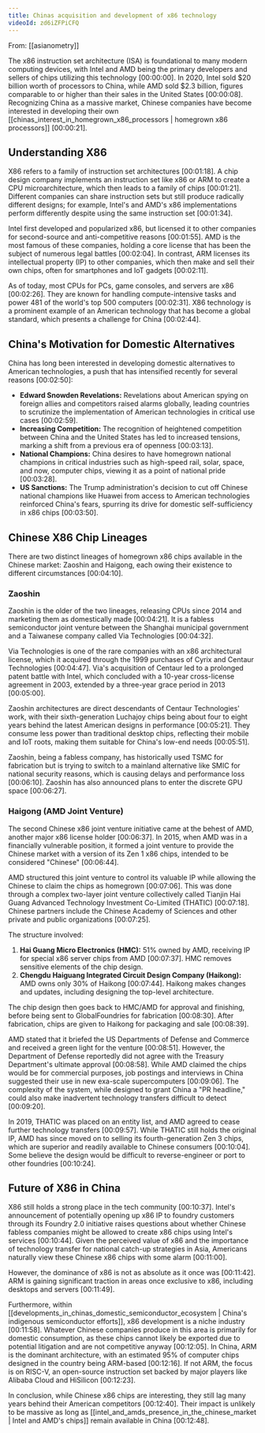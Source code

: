 ```yaml
---
title: Chinas acquisition and development of x86 technology
videoId: zd6iZFPiCFQ
---
```


From: [[asianometry]] <br/> 

The x86 instruction set architecture (ISA) is foundational to many modern computing devices, with Intel and AMD being the primary developers and sellers of chips utilizing this technology <a class="yt-timestamp" data-t="00:00:00">[00:00:00]</a>. In 2020, Intel sold $20 billion worth of processors to China, while AMD sold $2.3 billion, figures comparable to or higher than their sales in the United States <a class="yt-timestamp" data-t="00:00:08">[00:00:08]</a>. Recognizing China as a massive market, Chinese companies have become interested in developing their own [[chinas_interest_in_homegrown_x86_processors | homegrown x86 processors]] <a class="yt-timestamp" data-t="00:00:21">[00:00:21]</a>.

## Understanding X86

X86 refers to a family of instruction set architectures <a class="yt-timestamp" data-t="00:01:18">[00:01:18]</a>. A chip design company implements an instruction set like x86 or ARM to create a CPU microarchitecture, which then leads to a family of chips <a class="yt-timestamp" data-t="00:01:21">[00:01:21]</a>. Different companies can share instruction sets but still produce radically different designs; for example, Intel's and AMD's x86 implementations perform differently despite using the same instruction set <a class="yt-timestamp" data-t="00:01:34">[00:01:34]</a>.

Intel first developed and popularized x86, but licensed it to other companies for second-source and anti-competitive reasons <a class="yt-timestamp" data-t="00:01:55">[00:01:55]</a>. AMD is the most famous of these companies, holding a core license that has been the subject of numerous legal battles <a class="yt-timestamp" data-t="00:02:04">[00:02:04]</a>. In contrast, ARM licenses its intellectual property (IP) to other companies, which then make and sell their own chips, often for smartphones and IoT gadgets <a class="yt-timestamp" data-t="00:02:11">[00:02:11]</a>.

As of today, most CPUs for PCs, game consoles, and servers are x86 <a class="yt-timestamp" data-t="00:02:26">[00:02:26]</a>. They are known for handling compute-intensive tasks and power 481 of the world's top 500 computers <a class="yt-timestamp" data-t="00:02:31">[00:02:31]</a>. X86 technology is a prominent example of an American technology that has become a global standard, which presents a challenge for China <a class="yt-timestamp" data-t="00:02:44">[00:02:44]</a>.

## China's Motivation for Domestic Alternatives

China has long been interested in developing domestic alternatives to American technologies, a push that has intensified recently for several reasons <a class="yt-timestamp" data-t="00:02:50">[00:02:50]</a>:

*   **Edward Snowden Revelations:** Revelations about American spying on foreign allies and competitors raised alarms globally, leading countries to scrutinize the implementation of American technologies in critical use cases <a class="yt-timestamp" data-t="00:02:59">[00:02:59]</a>.
*   **Increasing Competition:** The recognition of heightened competition between China and the United States has led to increased tensions, marking a shift from a previous era of openness <a class="yt-timestamp" data-t="00:03:13">[00:03:13]</a>.
*   **National Champions:** China desires to have homegrown national champions in critical industries such as high-speed rail, solar, space, and now, computer chips, viewing it as a point of national pride <a class="yt-timestamp" data-t="00:03:28">[00:03:28]</a>.
*   **US Sanctions:** The Trump administration's decision to cut off Chinese national champions like Huawei from access to American technologies reinforced China's fears, spurring its drive for domestic self-sufficiency in x86 chips <a class="yt-timestamp" data-t="00:03:50">[00:03:50]</a>.

## Chinese X86 Chip Lineages

There are two distinct lineages of homegrown x86 chips available in the Chinese market: Zaoshin and Haigong, each owing their existence to different circumstances <a class="yt-timestamp" data-t="00:04:10">[00:04:10]</a>.

### Zaoshin

Zaoshin is the older of the two lineages, releasing CPUs since 2014 and marketing them as domestically made <a class="yt-timestamp" data-t="00:04:21">[00:04:21]</a>. It is a fabless semiconductor joint venture between the Shanghai municipal government and a Taiwanese company called Via Technologies <a class="yt-timestamp" data-t="00:04:32">[00:04:32]</a>.

Via Technologies is one of the rare companies with an x86 architectural license, which it acquired through the 1999 purchases of Cyrix and Centaur Technologies <a class="yt-timestamp" data-t="00:04:47">[00:04:47]</a>. Via's acquisition of Centaur led to a prolonged patent battle with Intel, which concluded with a 10-year cross-license agreement in 2003, extended by a three-year grace period in 2013 <a class="yt-timestamp" data-t="00:05:00">[00:05:00]</a>.

Zaoshin architectures are direct descendants of Centaur Technologies' work, with their sixth-generation Luchajoy chips being about four to eight years behind the latest American designs in performance <a class="yt-timestamp" data-t="00:05:21">[00:05:21]</a>. They consume less power than traditional desktop chips, reflecting their mobile and IoT roots, making them suitable for China's low-end needs <a class="yt-timestamp" data-t="00:05:51">[00:05:51]</a>.

Zaoshin, being a fabless company, has historically used TSMC for fabrication but is trying to switch to a mainland alternative like SMIC for national security reasons, which is causing delays and performance loss <a class="yt-timestamp" data-t="00:06:10">[00:06:10]</a>. Zaoshin has also announced plans to enter the discrete GPU space <a class="yt-timestamp" data-t="00:06:27">[00:06:27]</a>.

### Haigong (AMD Joint Venture)

The second Chinese x86 joint venture initiative came at the behest of AMD, another major x86 license holder <a class="yt-timestamp" data-t="00:06:37">[00:06:37]</a>. In 2015, when AMD was in a financially vulnerable position, it formed a joint venture to provide the Chinese market with a version of its Zen 1 x86 chips, intended to be considered "Chinese" <a class="yt-timestamp" data-t="00:06:44">[00:06:44]</a>.

AMD structured this joint venture to control its valuable IP while allowing the Chinese to claim the chips as homegrown <a class="yt-timestamp" data-t="00:07:06">[00:07:06]</a>. This was done through a complex two-layer joint venture collectively called Tianjin Hai Guang Advanced Technology Investment Co-Limited (THATIC) <a class="yt-timestamp" data-t="00:07:18">[00:07:18]</a>. Chinese partners include the Chinese Academy of Sciences and other private and public organizations <a class="yt-timestamp" data-t="00:07:25">[00:07:25]</a>.

The structure involved:
1.  **Hai Guang Micro Electronics (HMC):** 51% owned by AMD, receiving IP for special x86 server chips from AMD <a class="yt-timestamp" data-t="00:07:37">[00:07:37]</a>. HMC removes sensitive elements of the chip design.
2.  **Chengdu Haiguang Integrated Circuit Design Company (Haikong):** AMD owns only 30% of Haikong <a class="yt-timestamp" data-t="00:07:44">[00:07:44]</a>. Haikong makes changes and updates, including designing the top-level architecture.

The chip design then goes back to HMC/AMD for approval and finishing, before being sent to GlobalFoundries for fabrication <a class="yt-timestamp" data-t="00:08:30">[00:08:30]</a>. After fabrication, chips are given to Haikong for packaging and sale <a class="yt-timestamp" data-t="00:08:39">[00:08:39]</a>.

AMD stated that it briefed the US Departments of Defense and Commerce and received a green light for the venture <a class="yt-timestamp" data-t="00:08:51">[00:08:51]</a>. However, the Department of Defense reportedly did not agree with the Treasury Department's ultimate approval <a class="yt-timestamp" data-t="00:08:58">[00:08:58]</a>. While AMD claimed the chips would be for commercial purposes, job postings and interviews in China suggested their use in new exa-scale supercomputers <a class="yt-timestamp" data-t="00:09:06">[00:09:06]</a>. The complexity of the system, while designed to grant China a "PR headline," could also make inadvertent technology transfers difficult to detect <a class="yt-timestamp" data-t="00:09:20">[00:09:20]</a>.

In 2019, THATIC was placed on an entity list, and AMD agreed to cease further technology transfers <a class="yt-timestamp" data-t="00:09:57">[00:09:57]</a>. While THATIC still holds the original IP, AMD has since moved on to selling its fourth-generation Zen 3 chips, which are superior and readily available to Chinese consumers <a class="yt-timestamp" data-t="00:10:04">[00:10:04]</a>. Some believe the design would be difficult to reverse-engineer or port to other foundries <a class="yt-timestamp" data-t="00:10:24">[00:10:24]</a>.

## Future of X86 in China

X86 still holds a strong place in the tech community <a class="yt-timestamp" data-t="00:10:37">[00:10:37]</a>. Intel's announcement of potentially opening up x86 IP to foundry customers through its Foundry 2.0 initiative raises questions about whether Chinese fabless companies might be allowed to create x86 chips using Intel's services <a class="yt-timestamp" data-t="00:10:44">[00:10:44]</a>. Given the perceived value of x86 and the importance of technology transfer for national catch-up strategies in Asia, Americans naturally view these Chinese x86 chips with some alarm <a class="yt-timestamp" data-t="00:11:00">[00:11:00]</a>.

However, the dominance of x86 is not as absolute as it once was <a class="yt-timestamp" data-t="00:11:42">[00:11:42]</a>. ARM is gaining significant traction in areas once exclusive to x86, including desktops and servers <a class="yt-timestamp" data-t="00:11:49">[00:11:49]</a>.

Furthermore, within [[developments_in_chinas_domestic_semiconductor_ecosystem | China's indigenous semiconductor efforts]], x86 development is a niche industry <a class="yt-timestamp" data-t="00:11:58">[00:11:58]</a>. Whatever Chinese companies produce in this area is primarily for domestic consumption, as these chips cannot likely be exported due to potential litigation and are not competitive anyway <a class="yt-timestamp" data-t="00:12:05">[00:12:05]</a>. In China, ARM is the dominant architecture, with an estimated 95% of computer chips designed in the country being ARM-based <a class="yt-timestamp" data-t="00:12:16">[00:12:16]</a>. If not ARM, the focus is on RISC-V, an open-source instruction set backed by major players like Alibaba Cloud and HiSilicon <a class="yt-timestamp" data-t="00:12:23">[00:12:23]</a>.

In conclusion, while Chinese x86 chips are interesting, they still lag many years behind their American competitors <a class="yt-timestamp" data-t="00:12:40">[00:12:40]</a>. Their impact is unlikely to be massive as long as [[intel_and_amds_presence_in_the_chinese_market | Intel and AMD's chips]] remain available in China <a class="yt-timestamp" data-t="00:12:48">[00:12:48]</a>.